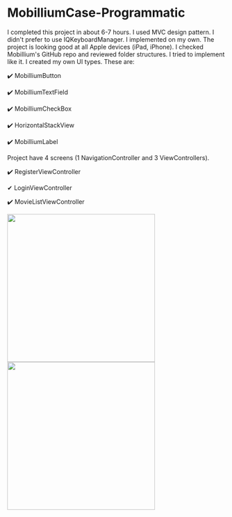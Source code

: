 # MobilliumCase-Programmatic

I completed this project in about 6-7 hours. I used MVC design pattern. 
I didn't prefer to use IQKeyboardManager. I implemented on my own. 
The project is looking good at all Apple devices (iPad, iPhone). 
I checked Mobillium's GitHub repo and reviewed folder structures. 
I tried to implement like it. I created my own UI types. 
These are: 

✔️  MobilliumButton

✔️  MobilliumTextField

✔️  MobilliumCheckBox

✔️  HorizontalStackView

✔️  MobilliumLabel



Project have 4 screens (1 NavigationController and 3 ViewControllers). 

✔️  RegisterViewController

✔  LoginViewController

✔️  MovieListViewController




<img src="https://user-images.githubusercontent.com/63621743/171679257-e763e979-a2f6-4741-996d-13a977341a90.jpg" width="340"> <img src="https://user-images.githubusercontent.com/63621743/171679262-d9a459d7-c3ef-42d6-acf3-2c120a71c9ea.jpg" width="340">


